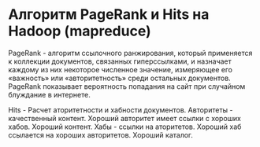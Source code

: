 # Алгоритм PageRank и Hits на Hadoop (mapreduce)

PageRank - алгоритм ссылочного ранжирования, который применяется к коллекции документов, связанных гиперссылками, и назначает каждому из них некоторое численное значение, измеряющее его «важность» или «авторитетность» среди остальных документов.
PageRank показывает вероятность попадания на сайт при случайном блуждание в интернете.

Hits - Расчет аторитетности и хабности документов.
Авторитеты - качественный контент. Хороший авторитет имеет ссылки с хороших хабов. Хороший контент.
Хабы - ссылки на аторитетов. Хороший хаб ссылается на хороших авторитетов. Хороший каталог.